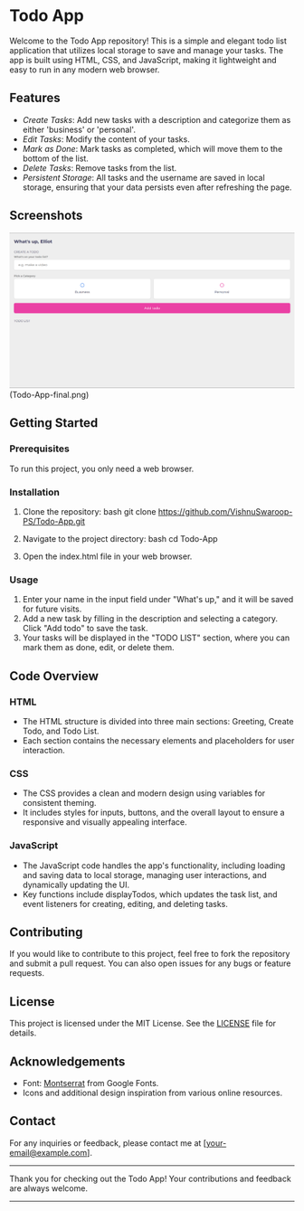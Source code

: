 # Todo App

Welcome to the Todo App repository! This is a simple and elegant todo list application that utilizes local storage to save and manage your tasks. The app is built using HTML, CSS, and JavaScript, making it lightweight and easy to run in any modern web browser.

## Features

- *Create Tasks*: Add new tasks with a description and categorize them as either 'business' or 'personal'.
- *Edit Tasks*: Modify the content of your tasks.
- *Mark as Done*: Mark tasks as completed, which will move them to the bottom of the list.
- *Delete Tasks*: Remove tasks from the list.
- *Persistent Storage*: All tasks and the username are saved in local storage, ensuring that your data persists even after refreshing the page.

## Screenshots

![Todo App Screenshot](Todo-App-Initial.png)
(Todo-App-final.png)
## Getting Started

### Prerequisites

To run this project, you only need a web browser.

### Installation

1. Clone the repository:
   bash
   git clone https://github.com/VishnuSwaroop-PS/Todo-App.git
   
2. Navigate to the project directory:
   bash
   cd Todo-App
   
3. Open the index.html file in your web browser.

### Usage

1. Enter your name in the input field under "What's up," and it will be saved for future visits.
2. Add a new task by filling in the description and selecting a category. Click "Add todo" to save the task.
3. Your tasks will be displayed in the "TODO LIST" section, where you can mark them as done, edit, or delete them.

## Code Overview

### HTML

- The HTML structure is divided into three main sections: Greeting, Create Todo, and Todo List.
- Each section contains the necessary elements and placeholders for user interaction.

### CSS

- The CSS provides a clean and modern design using variables for consistent theming.
- It includes styles for inputs, buttons, and the overall layout to ensure a responsive and visually appealing interface.

### JavaScript

- The JavaScript code handles the app's functionality, including loading and saving data to local storage, managing user interactions, and dynamically updating the UI.
- Key functions include displayTodos, which updates the task list, and event listeners for creating, editing, and deleting tasks.

## Contributing

If you would like to contribute to this project, feel free to fork the repository and submit a pull request. You can also open issues for any bugs or feature requests.

## License

This project is licensed under the MIT License. See the [LICENSE](LICENSE) file for details.

## Acknowledgements

- Font: [Montserrat](https://fonts.google.com/specimen/Montserrat) from Google Fonts.
- Icons and additional design inspiration from various online resources.

## Contact

For any inquiries or feedback, please contact me at [your-email@example.com].

---

Thank you for checking out the Todo App! Your contributions and feedback are always welcome.

---
